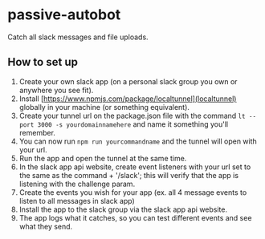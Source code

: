 # passive-autobot
Catch all slack messages and file uploads. 

## How to set up
1. Create your own slack app (on a personal slack group you own or anywhere you see fit). 
2. Install [https://www.npmjs.com/package/localtunnel](localtunnel) globally in your machine (or something equivalent).
3. Create your tunnel url on the package.json file with the command `lt --port 3000 -s yourdomainnamehere` and name it something you'll remember.
4. You can now run `npm run yourcommandname` and the tunnel will open with your url. 
5. Run the app and open the tunnel at the same time. 
6. In the slack app api website, create event listeners with your url set to the same as the command + '/slack'; this will verify that the app is listening with the challenge param. 
7. Create the events you wish for your app (ex. all 4 message events to listen to all messages in slack app)
8. Install the app to the slack group via the slack app api website. 
9. The app logs what it catches, so you can test different events and see what they send. 
